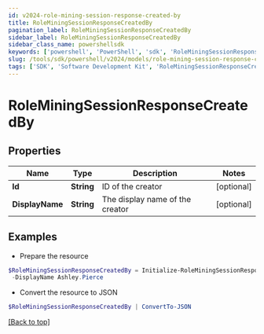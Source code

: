 ```yaml
---
id: v2024-role-mining-session-response-created-by
title: RoleMiningSessionResponseCreatedBy
pagination_label: RoleMiningSessionResponseCreatedBy
sidebar_label: RoleMiningSessionResponseCreatedBy
sidebar_class_name: powershellsdk
keywords: ['powershell', 'PowerShell', 'sdk', 'RoleMiningSessionResponseCreatedBy', 'V2024RoleMiningSessionResponseCreatedBy'] 
slug: /tools/sdk/powershell/v2024/models/role-mining-session-response-created-by
tags: ['SDK', 'Software Development Kit', 'RoleMiningSessionResponseCreatedBy', 'V2024RoleMiningSessionResponseCreatedBy']
---
```



# RoleMiningSessionResponseCreatedBy

## Properties

Name | Type | Description | Notes
------------ | ------------- | ------------- | -------------
**Id** | **String** | ID of the creator | [optional] 
**DisplayName** | **String** | The display name of the creator | [optional] 

## Examples

- Prepare the resource
```powershell
$RoleMiningSessionResponseCreatedBy = Initialize-RoleMiningSessionResponseCreatedBy  -Id 2c918090761a5aac0176215c46a62d58 `
 -DisplayName Ashley.Pierce
```

- Convert the resource to JSON
```powershell
$RoleMiningSessionResponseCreatedBy | ConvertTo-JSON
```


[[Back to top]](#) 

